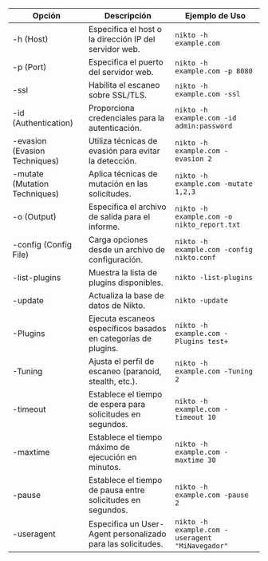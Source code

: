 | Opción              | Descripción                                                | Ejemplo de Uso                                   |
|----------------------|------------------------------------------------------------|--------------------------------------------------|
| -h (Host)            | Especifica el host o la dirección IP del servidor web.     | `nikto -h example.com`                           |
| -p (Port)            | Especifica el puerto del servidor web.                     | `nikto -h example.com -p 8080`                   |
| -ssl                 | Habilita el escaneo sobre SSL/TLS.                          | `nikto -h example.com -ssl`                      |
| -id (Authentication) | Proporciona credenciales para la autenticación.           | `nikto -h example.com -id admin:password`        |
| -evasion (Evasion Techniques) | Utiliza técnicas de evasión para evitar la detección. | `nikto -h example.com -evasion 2`               |
| -mutate (Mutation Techniques) | Aplica técnicas de mutación en las solicitudes.        | `nikto -h example.com -mutate 1,2,3`            |
| -o (Output)          | Especifica el archivo de salida para el informe.           | `nikto -h example.com -o nikto_report.txt`       |
| -config (Config File) | Carga opciones desde un archivo de configuración.         | `nikto -h example.com -config nikto.conf`        |
| -list-plugins        | Muestra la lista de plugins disponibles.                  | `nikto -list-plugins`                           |
| -update              | Actualiza la base de datos de Nikto.                       | `nikto -update`                                |
| -Plugins             | Ejecuta escaneos específicos basados en categorías de plugins. | `nikto -h example.com -Plugins test+`         |
| -Tuning              | Ajusta el perfil de escaneo (paranoid, stealth, etc.).     | `nikto -h example.com -Tuning 2`                |
| -timeout            | Establece el tiempo de espera para solicitudes en segundos. | `nikto -h example.com -timeout 10`             |
| -maxtime            | Establece el tiempo máximo de ejecución en minutos.        | `nikto -h example.com -maxtime 30`             |
| -pause              | Establece el tiempo de pausa entre solicitudes en segundos. | `nikto -h example.com -pause 2`               |
| -useragent          | Especifica un User-Agent personalizado para las solicitudes. | `nikto -h example.com -useragent "MiNavegador"` |
